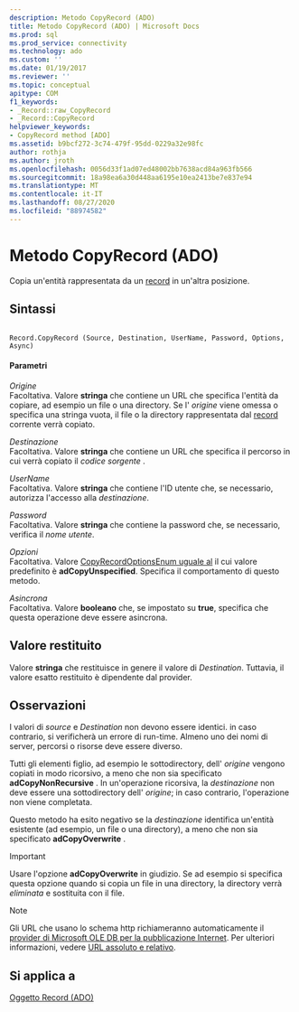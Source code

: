 ```yaml
---
description: Metodo CopyRecord (ADO)
title: Metodo CopyRecord (ADO) | Microsoft Docs
ms.prod: sql
ms.prod_service: connectivity
ms.technology: ado
ms.custom: ''
ms.date: 01/19/2017
ms.reviewer: ''
ms.topic: conceptual
apitype: COM
f1_keywords:
- _Record::raw_CopyRecord
- _Record::CopyRecord
helpviewer_keywords:
- CopyRecord method [ADO]
ms.assetid: b9bcf272-3c74-479f-95dd-0229a32e98fc
author: rothja
ms.author: jroth
ms.openlocfilehash: 0056d33f1ad07ed48002bb7638acd84a963fb566
ms.sourcegitcommit: 18a98ea6a30d448aa6195e10ea2413be7e837e94
ms.translationtype: MT
ms.contentlocale: it-IT
ms.lasthandoff: 08/27/2020
ms.locfileid: "88974582"
---
```

# <a name="copyrecord-method-ado"></a>Metodo CopyRecord (ADO)
Copia un'entità rappresentata da un [record](./record-object-ado.md) in un'altra posizione.  
  
## <a name="syntax"></a>Sintassi  
  
```  
  
Record.CopyRecord (Source, Destination, UserName, Password, Options, Async)  
```  
  
#### <a name="parameters"></a>Parametri  
 *Origine*  
 Facoltativa. Valore **stringa** che contiene un URL che specifica l'entità da copiare, ad esempio un file o una directory. Se l' *origine* viene omessa o specifica una stringa vuota, il file o la directory rappresentata dal [record](./record-object-ado.md) corrente verrà copiato.  
  
 *Destinazione*  
 Facoltativa. Valore **stringa** che contiene un URL che specifica il percorso in cui verrà copiato il *codice sorgente* .  
  
 *UserName*  
 Facoltativa. Valore **stringa** che contiene l'ID utente che, se necessario, autorizza l'accesso alla *destinazione*.  
  
 *Password*  
 Facoltativa. Valore **stringa** che contiene la password che, se necessario, verifica il *nome utente*.  
  
 *Opzioni*  
 Facoltativa. Valore [CopyRecordOptionsEnum uguale al](./copyrecordoptionsenum.md) il cui valore predefinito è **adCopyUnspecified**. Specifica il comportamento di questo metodo.  
  
 *Asincrona*  
 Facoltativa. Valore **booleano** che, se impostato su **true**, specifica che questa operazione deve essere asincrona.  
  
## <a name="return-value"></a>Valore restituito  
 Valore **stringa** che restituisce in genere il valore di *Destination*. Tuttavia, il valore esatto restituito è dipendente dal provider.  
  
## <a name="remarks"></a>Osservazioni  
 I valori di *source* e *Destination* non devono essere identici. in caso contrario, si verificherà un errore di run-time. Almeno uno dei nomi di server, percorsi o risorse deve essere diverso.  
  
 Tutti gli elementi figlio, ad esempio le sottodirectory, dell' *origine* vengono copiati in modo ricorsivo, a meno che non sia specificato **adCopyNonRecursive** . In un'operazione ricorsiva, la *destinazione* non deve essere una sottodirectory dell' *origine*; in caso contrario, l'operazione non viene completata.  
  
 Questo metodo ha esito negativo se la *destinazione* identifica un'entità esistente (ad esempio, un file o una directory), a meno che non sia specificato **adCopyOverwrite** .  
  
> [!IMPORTANT]
>  Usare l'opzione **adCopyOverwrite** in giudizio. Se ad esempio si specifica questa opzione quando si copia un file in una directory, la directory verrà *eliminata* e sostituita con il file.  
  
> [!NOTE]
>  Gli URL che usano lo schema http richiameranno automaticamente il [provider di Microsoft OLE DB per la pubblicazione Internet](../../guide/appendixes/microsoft-ole-db-provider-for-internet-publishing.md). Per ulteriori informazioni, vedere [URL assoluto e relativo](../../guide/data/absolute-and-relative-urls.md).  
  
## <a name="applies-to"></a>Si applica a  
 [Oggetto Record (ADO)](./record-object-ado.md)